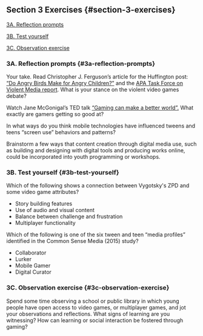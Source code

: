 ## Section 3 Exercises {#section-3-exercises}

[3A. Reflection prompts](#3a-reflection-prompts)

[3B. Test yourself](#3b-test-yourself)

[3C. Observation exercise](#3c-observation-exercise)

### 

### 3A. Reflection prompts {#3a-reflection-prompts}

Your take. Read Christopher J. Ferguson’s article for the Huffington post: [“Do Angry Birds Make for Angry Children?”](http://www.huffingtonpost.com/christopher-j-ferguson/do-angry-birds-make-for-angry-children_b_8276610.html) and the [APA Task Force on Violent Media report](http://www.apa.org/news/press/releases/2015/08/violent-video-games.aspx). What is your stance on the violent video games debate?

Watch Jane McGonigal’s TED talk [“Gaming can make a better world”.](https://www.youtube.com/watch?v=dE1DuBesGYM) What exactly are gamers getting so good at?

In what ways do you think mobile technologies have influenced tweens and teens “screen use” behaviors and patterns?

Brainstorm a few ways that content creation through digital media use, such as building and designing with digital tools and producing works online, could be incorporated into youth programming or workshops.

### 3B. Test yourself {#3b-test-yourself}

Which of the following shows a connection between Vygotsky&#039;s ZPD and some video game attributes?

*   Story building features
*   Use of audio and visual content
*   Balance between challenge and frustration
*   Multiplayer functionality

Which of the following is one of the six tween and teen “media profiles” identified in the Common Sense Media (2015) study?

*   Collaborator
*   Lurker
*   Mobile Gamer
*   Digital Curator

### 3C. Observation exercise {#3c-observation-exercise}

Spend some time observing a school or public library in which young people have open access to video games, or multiplayer games, and jot your observations and reflections. What signs of learning are you witnessing? How can learning or social interaction be fostered through gaming?